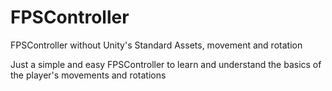 # FPSController
FPSController without Unity's Standard Assets, movement and rotation

Just a simple and easy FPSController to learn and understand the basics of the player's movements and rotations
